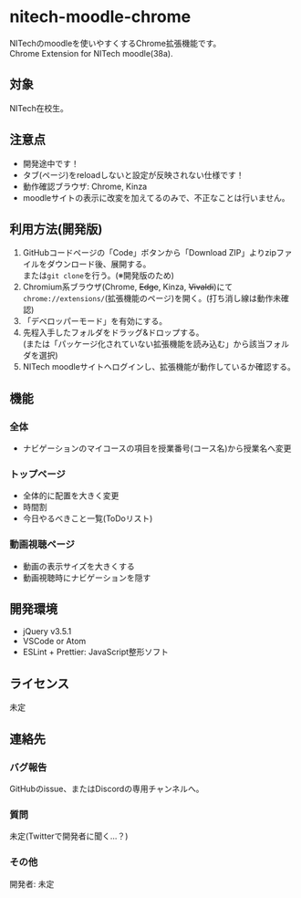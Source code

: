 # nitech-moodle-chrome
NITechのmoodleを使いやすくするChrome拡張機能です。<br>
Chrome Extension for NITech moodle(38a).

## 対象
NITech在校生。

## 注意点
- 開発途中です！
- タブ(ページ)をreloadしないと設定が反映されない仕様です！
- 動作確認ブラウザ: Chrome, Kinza
- moodleサイトの表示に改変を加えてるのみで、不正なことは行いません。

## 利用方法(開発版)
1. GitHubコードページの「Code」ボタンから「Download ZIP」よりzipファイルをダウンロード後、展開する。<br>または```git clone```を行う。(※開発版のため)
1. Chromium系ブラウザ(Chrome, ~~Edge~~, Kinza, ~~Vivaldi~~)にて```chrome://extensions/```(拡張機能のページ)を開く。(打ち消し線は動作未確認)
1. 「デベロッパーモード」を有効にする。
1. 先程入手したフォルダをドラッグ&ドロップする。<br>(または「パッケージ化されていない拡張機能を読み込む」から該当フォルダを選択)
1. NITech moodleサイトへログインし、拡張機能が動作しているか確認する。

## 機能
### 全体
- ナビゲーションのマイコースの項目を授業番号(コース名)から授業名へ変更

### トップページ
- 全体的に配置を大きく変更
- 時間割
- 今日やるべきこと一覧(ToDoリスト)

### 動画視聴ページ
- 動画の表示サイズを大きくする
- 動画視聴時にナビゲーションを隠す

## 開発環境
- jQuery v3.5.1
- VSCode or Atom
- ESLint + Prettier: JavaScript整形ソフト

## ライセンス
未定

## 連絡先
### バグ報告
GitHubのissue、またはDiscordの専用チャンネルへ。

### 質問
未定(Twitterで開発者に聞く…？)

### その他
開発者: 未定

